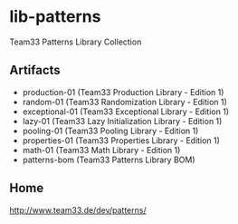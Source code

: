 # lib-patterns
Team33 Patterns Library Collection

## Artifacts

* production-01 (Team33 Production Library - Edition 1)
* random-01 (Team33 Randomization Library - Edition 1)
* exceptional-01 (Team33 Exceptional Library - Edition 1)
* lazy-01 (Team33 Lazy Initialization Library - Edition 1)
* pooling-01 (Team33 Pooling Library - Edition 1)
* properties-01 (Team33 Properties Library - Edition 1)
* math-01 (Team33 Math Library - Edition 1)
* patterns-bom (Team33 Patterns Library BOM)

## Home

http://www.team33.de/dev/patterns/
